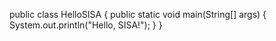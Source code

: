 public class HelloSISA {
    public static void main(String[] args) {
        System.out.println("Hello, SISA!");
    }
}

